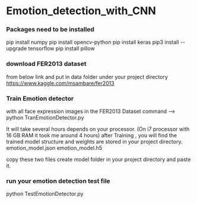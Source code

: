 # Emotion_detection_with_CNN

### Packages need to be installed
pip install numpy
pip install opencv-python
pip install keras
pip3 install --upgrade tensorflow
pip install pillow

### download FER2013 dataset
from below link and put in data folder under your project directory
https://www.kaggle.com/msambare/fer2013

### Train Emotion detector
with all face expression images in the FER2013 Dataset
command --> python TranEmotionDetector.py

It will take several hours depends on your processor. (On i7 processor with 16 GB RAM it took me around 4 hours)
after Training , you will find the trained model structure and weights are stored in your project directory.
emotion_model.json
emotion_model.h5

copy these two files create model folder in your project directory and paste it.

### run your emotion detection test file
python TestEmotionDetector.py
